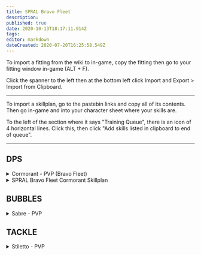 ```yaml
---
title: SPRAL Bravo Fleet
description: 
published: true
date: 2020-10-13T18:17:11.914Z
tags: 
editor: markdown
dateCreated: 2020-07-20T16:25:58.549Z
---
```


To import a fitting from the wiki to in-game, copy the fitting then go to your fitting window in-game (ALT + F).

Click the spanner to the left then at the bottom left click Import and Export > Import from Clipboard.

---
To import a skillplan, go to the pastebin links and copy all of its contents. Then go in-game and into your character sheet where your skills are.

To the left of the section where it says "Training Queue", there is an icon of 4 horizontal lines. Click this, then click "Add skills listed in clipboard to end of queue".

---
## DPS

<details>
  <summary>Cormorant - PVP (Bravo Fleet)</summary>
[Cormorant, Cormorant - PVP (Bravo Fleet)]

Magnetic Field Stabilizer II
Magnetic Field Stabilizer II

5MN Y-T8 Compact Microwarpdrive
Alumel-Wired Enduring Sensor Booster
Alumel-Wired Enduring Sensor Booster

150mm Railgun II
150mm Railgun II
150mm Railgun II
150mm Railgun II
150mm Railgun II
150mm Railgun II
150mm Railgun II
[Empty High slot]

Small Hybrid Locus Coordinator I
Small Hybrid Locus Coordinator I
Small Ancillary Current Router I


Javelin S x2000
Spike S x2000
Caldari Navy Antimatter Charge S x1000
Caldari Navy Thorium Charge S x1000
Nanite Repair Paste x50
Scan Resolution Script x2
Targeting Range Script x2
</details>

<details>
  <summary>SPRAL Bravo Fleet Cormorant Skillplan</summary>

  https://pastebin.com/T9sQyQCh
</details>


## BUBBLES

<details>
  <summary>Sabre - PVP</summary>
[Sabre, Sabre - PVP]

IFFA Compact Damage Control
Nanofiber Internal Structure II

5MN Quad LiF Restrained Microwarpdrive
Medium Shield Extender II
Medium Shield Extender II
Initiated Compact Warp Scrambler

Interdiction Sphere Launcher I
Prototype Cloaking Device I
125mm Gatling AutoCannon II
125mm Gatling AutoCannon II
125mm Gatling AutoCannon II
125mm Gatling AutoCannon II
125mm Gatling AutoCannon II
125mm Gatling AutoCannon II

Small Hyperspatial Velocity Optimizer I
Small Hyperspatial Velocity Optimizer I


Barrage S x2000
Hail S x2000
Warp Disrupt Probe x60
Nanite Repair Paste x50
EMP S x4000
Republic Fleet EMP S x2000
</details>

## TACKLE

<details>
  <summary>Stiletto - PVP</summary>
[Stiletto, Stiletto - PVP]

Damage Control II
Nanofiber Internal Structure II
Nanofiber Internal Structure II

5MN Quad LiF Restrained Microwarpdrive
Warp Disruptor II
Warp Scrambler II
Republic Fleet Medium Shield Extender

Core Probe Launcher II
[Empty High slot]
[Empty High slot]

Small Ionic Field Projector II
Small Hyperspatial Velocity Optimizer II


Nanite Repair Paste x50
Sisters Core Scanner Probe x8
</details>